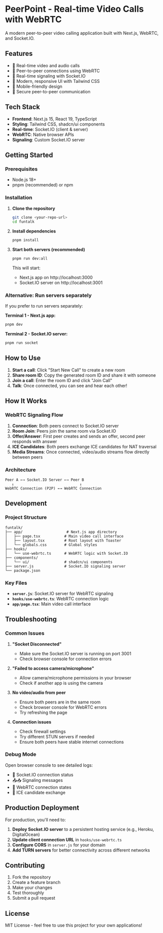 # PeerPoint - Real-time Video Calls with WebRTC

A modern peer-to-peer video calling application built with Next.js, WebRTC, and Socket.IO.

## Features

- 🎥 Real-time video and audio calls
- 🔗 Peer-to-peer connections using WebRTC
- 📡 Real-time signaling with Socket.IO
- 🎨 Modern, responsive UI with Tailwind CSS
- 📱 Mobile-friendly design
- 🔐 Secure peer-to-peer communication

## Tech Stack

- **Frontend**: Next.js 15, React 19, TypeScript
- **Styling**: Tailwind CSS, shadcn/ui components
- **Real-time**: Socket.IO (client & server)
- **WebRTC**: Native browser APIs
- **Signaling**: Custom Socket.IO server

## Getting Started

### Prerequisites

- Node.js 18+ 
- pnpm (recommended) or npm

### Installation

1. **Clone the repository**
   ```bash
   git clone <your-repo-url>
   cd funtalk
   ```

2. **Install dependencies**
   ```bash
   pnpm install
   ```

3. **Start both servers (recommended)**
   ```bash
   pnpm run dev:all
   ```
   
   This will start:
   - Next.js app on http://localhost:3000
   - Socket.IO server on http://localhost:3001

### Alternative: Run servers separately

If you prefer to run servers separately:

**Terminal 1 - Next.js app:**
```bash
pnpm dev
```

**Terminal 2 - Socket.IO server:**
```bash
pnpm run socket
```

## How to Use

1. **Start a call**: Click "Start New Call" to create a new room
2. **Share room ID**: Copy the generated room ID and share it with someone
3. **Join a call**: Enter the room ID and click "Join Call"
4. **Talk**: Once connected, you can see and hear each other!

## How It Works

### WebRTC Signaling Flow

1. **Connection**: Both peers connect to Socket.IO server
2. **Room Join**: Peers join the same room via Socket.IO
3. **Offer/Answer**: First peer creates and sends an offer, second peer responds with answer
4. **ICE Candidates**: Both peers exchange ICE candidates for NAT traversal
5. **Media Streams**: Once connected, video/audio streams flow directly between peers

### Architecture

```
Peer A ←→ Socket.IO Server ←→ Peer B
   ↓                              ↓
WebRTC Connection (P2P) ←→ WebRTC Connection
```

## Development

### Project Structure

```
funtalk/
├── app/                    # Next.js app directory
│   ├── page.tsx           # Main video call interface
│   ├── layout.tsx         # Root layout with Toaster
│   └── globals.css        # Global styles
├── hooks/
│   └── use-webrtc.ts      # WebRTC logic with Socket.IO
├── components/
│   └── ui/                # shadcn/ui components
├── server.js              # Socket.IO signaling server
└── package.json
```

### Key Files

- **`server.js`**: Socket.IO server for WebRTC signaling
- **`hooks/use-webrtc.ts`**: WebRTC connection logic
- **`app/page.tsx`**: Main video call interface

## Troubleshooting

### Common Issues

1. **"Socket Disconnected"**
   - Make sure the Socket.IO server is running on port 3001
   - Check browser console for connection errors

2. **"Failed to access camera/microphone"**
   - Allow camera/microphone permissions in your browser
   - Check if another app is using the camera

3. **No video/audio from peer**
   - Ensure both peers are in the same room
   - Check browser console for WebRTC errors
   - Try refreshing the page

4. **Connection issues**
   - Check firewall settings
   - Try different STUN servers if needed
   - Ensure both peers have stable internet connections

### Debug Mode

Open browser console to see detailed logs:
- 🔌 Socket.IO connection status
- 📤📥 Signaling messages
- 🔗 WebRTC connection states
- 🧊 ICE candidate exchange

## Production Deployment

For production, you'll need to:

1. **Deploy Socket.IO server** to a persistent hosting service (e.g., Heroku, DigitalOcean)
2. **Update client connection URL** in `hooks/use-webrtc.ts`
3. **Configure CORS** in `server.js` for your domain
4. **Add TURN servers** for better connectivity across different networks

## Contributing

1. Fork the repository
2. Create a feature branch
3. Make your changes
4. Test thoroughly
5. Submit a pull request

## License

MIT License - feel free to use this project for your own applications!
